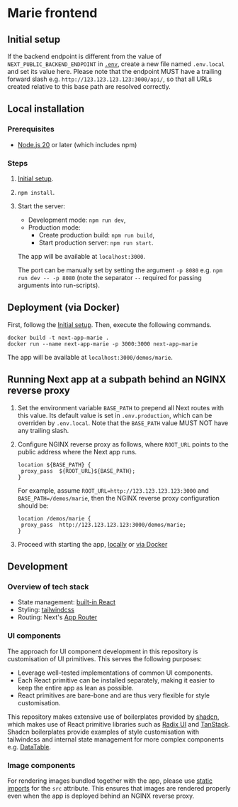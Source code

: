 # Marie frontend

## Initial setup

If the backend endpoint is different from the value of `NEXT_PUBLIC_BACKEND_ENDPOINT` in [`.env`](.env), create a new file named `.env.local` and set its value here. Please note that the endpoint MUST have a trailing forward slash e.g. `http://123.123.123.123:3000/api/`, so that all URLs created relative to this base path are resolved correctly.

## Local installation

### Prerequisites

- [Node.js 20](https://nodejs.org/en/download/package-manager) or later (which includes npm)

### Steps

1. [Initial setup](#initial-setup).
2. `npm install`.
3. Start the server:
   - Development mode: `npm run dev`,
   - Production mode: 
     - Create production build: `npm run build`,
     - Start production server: `npm run start`.

   The app will be available at `localhost:3000`. 
   
   The port can be manually set by setting the argument `-p 8080` e.g. `npm run dev -- -p 8080` (note the separator `--` required for passing arguments into run-scripts).

## Deployment (via Docker)

First, followg the [Initial setup](#initial-setup). Then, execute the following commands.

```
docker build -t next-app-marie .
docker run --name next-app-marie -p 3000:3000 next-app-marie
```

The app will be available at `localhost:3000/demos/marie`. 

## Running Next app at a subpath behind an NGINX reverse proxy

1. Set the environment variable `BASE_PATH` to prepend all Next routes with this value. Its default value is set in `.env.production`, which can be overriden by `.env.local`. Note that the `BASE_PATH` value MUST NOT have any trailing slash.
2. Configure NGINX reverse proxy as follows, where `ROOT_URL` points to the public address where the Next app runs. 
   ```
   location ${BASE_PATH} {
    proxy_pass  ${ROOT_URL}${BASE_PATH};
   }
   ```

   For example, assume `ROOT_URL=http://123.123.123.123:3000` and `BASE_PATH=/demos/marie`, then the NGINX reverse proxy configuration should be:
   ```
   location /demos/marie {
    proxy_pass  http://123.123.123.123:3000/demos/marie;
   }
   ```
3. Proceed with starting the app, [locally](#local-installation) or [via Docker](#deployment-via-docker)


## Development

### Overview of tech stack

- State management: [built-in React](https://react.dev/learn/managing-state)
- Styling: [tailwindcss](https://tailwindcss.com/)
- Routing: Next's [App Router](https://nextjs.org/docs/app)

### UI components

The approach for UI component development in this repository is customisation of UI primitives. This serves the following purposes:
- Leverage well-tested implementations of common UI components.
- Each React primitive can be installed separately, making it easier to keep the entire app as lean as possible.
- React primitives are bare-bone and are thus very flexible for style customisation.

This repository makes extensive use of boilerplates provided by [shadcn](https://ui.shadcn.com/docs), which makes use of React primitive libraries such as [Radix UI](https://www.radix-ui.com/primitives) and [TanStack](https://tanstack.com/). Shadcn boilerplates provide examples of style customisation with tailwindcss and internal state management for more complex components e.g. [DataTable](https://ui.shadcn.com/docs/components/data-table).

### Image components

For rendering images bundled together with the app, please use [static imports](https://nextjs.org/docs/app/building-your-application/optimizing/images#local-images) for the `src` attribute. This ensures that images are rendered properly even when the app is deployed behind an NGINX reverse proxy.